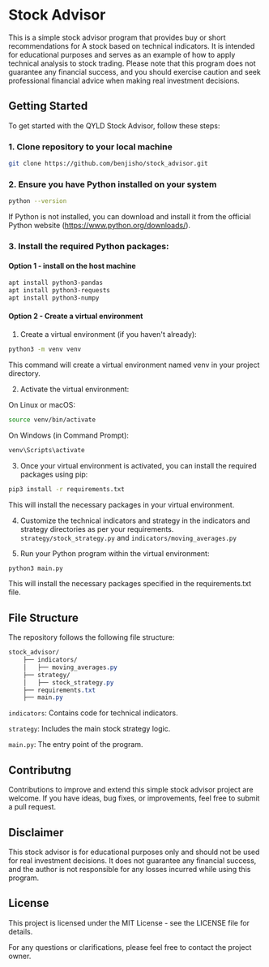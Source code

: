 # Stock Advisor

This is a simple stock advisor program that provides buy or short recommendations for A stock based on technical indicators.
It is intended for educational purposes and serves as an example of how to apply technical analysis to stock trading.
Please note that this program does not guarantee any financial success, and you should exercise caution and seek professional financial advice when making real investment decisions.

## Getting Started
To get started with the QYLD Stock Advisor, follow these steps:

### 1. Clone repository to your local machine
```bash
git clone https://github.com/benjisho/stock_advisor.git
```
### 2. Ensure you have Python installed on your system
```bash
python --version
```
If Python is not installed, you can download and install it from the official Python website (https://www.python.org/downloads/).

### 3. Install the required Python packages:
#### Option 1 - install on the host machine
```bash
apt install python3-pandas
apt install python3-requests
apt install python3-numpy
```
#### Option 2 - Create a virtual environment
1. Create a virtual environment (if you haven't already):
```bash
python3 -m venv venv
```
This command will create a virtual environment named venv in your project directory.

2. Activate the virtual environment:

On Linux or macOS:
```bash
source venv/bin/activate
```
On Windows (in Command Prompt):
```bash
venv\Scripts\activate
```
3. Once your virtual environment is activated, you can install the required packages using pip:
```bash
pip3 install -r requirements.txt
```
This will install the necessary packages in your virtual environment.

4. Customize the technical indicators and strategy in the indicators and strategy directories as per your requirements.
`strategy/stock_strategy.py` and `indicators/moving_averages.py`

5. Run your Python program within the virtual environment:
```bash
python3 main.py
```
This will install the necessary packages specified in the requirements.txt file.

## File Structure
The repository follows the following file structure:

```css
stock_advisor/
    ├── indicators/
    │   ├── moving_averages.py
    ├── strategy/
    │   ├── stock_strategy.py
    ├── requirements.txt
    ├── main.py
```

`indicators`: Contains code for technical indicators.

`strategy`: Includes the main stock strategy logic.

`main.py`: The entry point of the program.

## Contributng
Contributions to improve and extend this simple stock advisor project are welcome. If you have ideas, bug fixes, or improvements, feel free to submit a pull request.

## Disclaimer
This stock advisor is for educational purposes only and should not be used for real investment decisions. It does not guarantee any financial success, and the author is not responsible for any losses incurred while using this program.

## License
This project is licensed under the MIT License - see the LICENSE file for details.

For any questions or clarifications, please feel free to contact the project owner.
